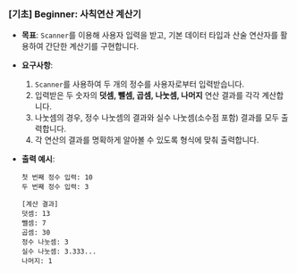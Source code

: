
### **[기초] Beginner: 사칙연산 계산기**

-   **목표**: `Scanner`를 이용해 사용자 입력을 받고, 기본 데이터 타입과 산술 연산자를 활용하여 간단한 계산기를 구현합니다.
-   **요구사항**:
    1.  `Scanner`를 사용하여 두 개의 정수를 사용자로부터 입력받습니다.
    2.  입력받은 두 숫자의 **덧셈, 뺄셈, 곱셈, 나눗셈, 나머지** 연산 결과를 각각 계산합니다.
    3.  나눗셈의 경우, 정수 나눗셈의 결과와 실수 나눗셈(소수점 포함) 결과를 모두 출력합니다.
    4.  각 연산의 결과를 명확하게 알아볼 수 있도록 형식에 맞춰 출력합니다.

-   **출력 예시**:
    ```
    첫 번째 정수 입력: 10
    두 번째 정수 입력: 3
    
    [계산 결과]
    덧셈: 13
    뺄셈: 7
    곱셈: 30
    정수 나눗셈: 3
    실수 나눗셈: 3.333...
    나머지: 1
    ```
    
